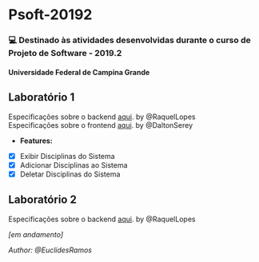 # Psoft-20192

### 💻 Destinado às atividades desenvolvidas durante o curso de Projeto de Software - 2019.2
#### Universidade Federal de Campina Grande

## Laboratório 1
Especificações sobre o backend [aqui](https://docs.google.com/document/d/e/2PACX-1vQYsle9B363IU3oDw6hJxn9diVd9-yLOUfCLFQCQehRkf4195xmaY5wjWHOQXGHTRkiv_j0Kfc-qFQq/pub). by @RaquelLopes
<br>Especificações sobre o frontend [aqui](https://daltonserey.github.io/psoft/0-exercicios/1-frontend_api_raquel/#1). by @DaltonSerey

- <b>Features:</b>
- [X] Exibir Disciplinas do Sistema
- [X] Adicionar Disciplinas ao Sistema
- [X] Deletar Disciplinas do Sistema

## Laboratório 2
Especificações sobre o backend [aqui](https://raquelvl.github.io/psoft/aulas/lab2_backend.html). by @RaquelLopes
<p><i>[em andamento]</i></p>

  
<p><i>Author: @EuclidesRamos</i></p>
